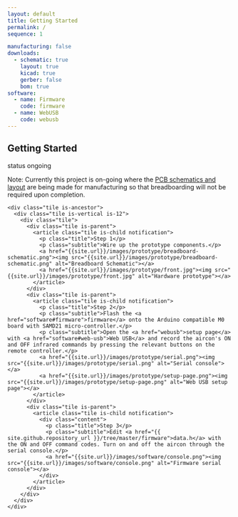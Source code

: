 ```yaml
---
layout: default
title: Getting Started
permalink: /
sequence: 1

manufacturing: false
downloads:
  - schematic: true
    layout: true
    kicad: true
    gerber: false
    bom: true
software:
  - name: Firmware
    code: firmware
  - name: WebUSB
    code: webusb
---
```

<section class="section is-small">
  <div class="container">
    <h2 class="title is-1">Getting Started</h2>
    <div class="tags has-addons">
      <span class="tag is-medium is-light">status</span>
      <span class="tag is-medium is-warning">ongoing</span>
    </div>
    <p class="subtitle">Note: Currently this project is on-going where the <a href="hardware">PCB schematics and layout</a> are being made for manufacturing so that breadboarding will not be required upon completion.</p>

    <div class="tile is-ancestor">
      <div class="tile is-vertical is-12">
        <div class="tile">
          <div class="tile is-parent">
            <article class="tile is-child notification">
              <p class="title">Step 1</p>
              <p class="subtitle">Wire up the prototype components.</p>
              <a href="{{site.url}}/images/prototype/breadboard-schematic.png"><img src="{{site.url}}/images/prototype/breadboard-schematic.png" alt="Breadboard Schematic"></a>
              <a href="{{site.url}}/images/prototype/front.jpg"><img src="{{site.url}}/images/prototype/front.jpg" alt="Hardware prototype"></a>
            </article>
          </div>
          <div class="tile is-parent">
            <article class="tile is-child notification">
              <p class="title">Step 2</p>
              <p class="subtitle">Flash the <a href="software#firmware">firmware</a> onto the Arduino compatible M0 board with SAMD21 micro-controller.</p>
              <p class="subtitle">Open the <a href="webusb">setup page</a> with <a href="software#web-usb">Web USB</a> and record the aircon's ON and OFF infrared commands by pressing the relevant buttons on the remote controller.</p>
              <a href="{{site.url}}/images/prototype/serial.png"><img src="{{site.url}}/images/prototype/serial.png" alt="Serial console"></a>
              <a href="{{site.url}}/images/prototype/setup-page.png"><img src="{{site.url}}/images/prototype/setup-page.png" alt="Web USB setup page"></a>
            </article>
          </div>
          <div class="tile is-parent">
            <article class="tile is-child notification">
              <div class="content">
                <p class="title">Step 3</p>
                <p class="subtitle">Edit <a href="{{ site.github.repository_url }}/tree/master/firmware">data.h</a> with the ON and OFF command codes. Turn on and off the aircon through the serial console.</p>
                <a href="{{site.url}}/images/software/console.png"><img src="{{site.url}}/images/software/console.png" alt="Firmware serial console"></a>
              </div>
            </article>
          </div>
        </div>
      </div>
    </div>
  </div>
</section>
